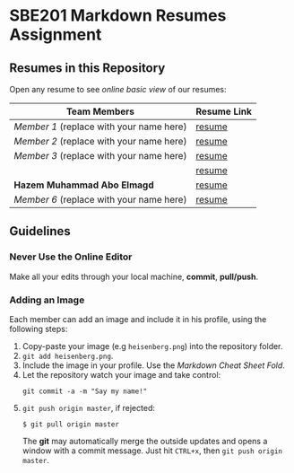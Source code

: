 # SBE201 Markdown Resumes Assignment

## Resumes in this Repository

Open any resume to see *online basic view* of our resumes:

| Team Members | Resume Link |
|--------------|-------------|
| *Member 1* (replace with your name here) | [resume](member1.md) |
| *Member 2* (replace with your name here) | [resume](member2.md) |
| *Member 3* (replace with your name here) | [resume](member3.md) |
| | [resume](member4.md) |
| **Hazem Muhammad Abo Elmagd** | [resume](test.md) |
| *Member 6* (replace with your name here) | [resume](member6.md) |

## Guidelines

### Never Use the Online Editor

Make all your edits through your local machine, **commit**, **pull/push**.

### Adding an Image

Each member can add an image and include it in his profile, using the following steps:

1. Copy-paste your image (e.g `heisenberg.png`) into the repository folder.
2. `git add heisenberg.png`.
3. Include the image in your profile. Use the *Markdown Cheat Sheet Fold*.
4. Let the repository watch your image and take control:
    ```teminal
    git commit -a -m "Say my name!"
    ```
5. `git push origin master`, if rejected:
    ```terminal
    $ git pull origin master
    ```
    The **git** may automatically merge the outside updates and opens a window with a commit message. Just hit `CTRL+x`, then `git push origin master`.
